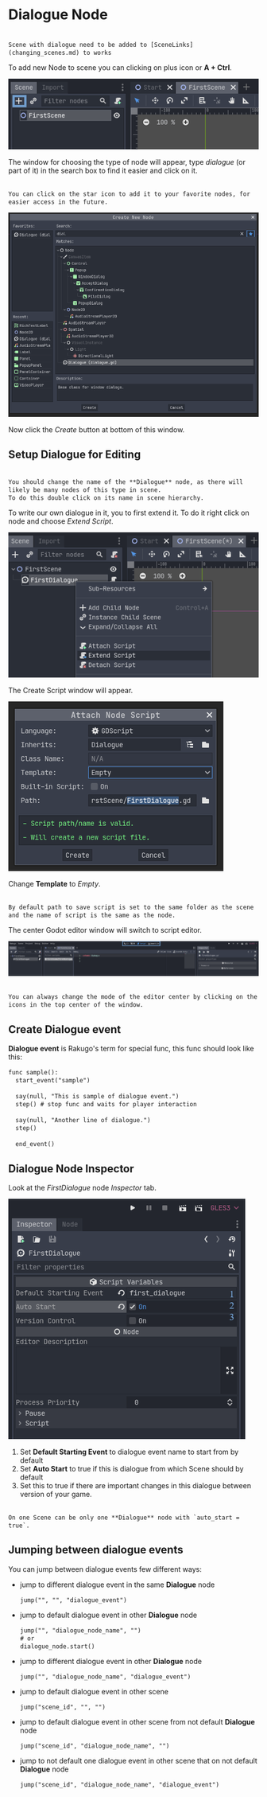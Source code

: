 # Dialogue Node

```{note}

Scene with dialogue need to be added to [SceneLinks](changing_scenes.md) to works
```

To add new Node to scene you can clicking on plus icon or **A + Ctrl**.

![](dialogue_node/add-node.png)

The window for choosing the type of node will appear, type _dialogue_ (or part of it) in the search box to find it easier and click on it.

```{tip}

You can click on the star icon to add it to your favorite nodes, for easier access in the future.
```

![](dialogue_node/add-node-window.png)

Now click the _Create_ button at bottom of this window.

## Setup Dialogue for Editing

```{note}

You should change the name of the **Dialogue** node, as there will likely be many nodes of this type in scene.
To do this double click on its name in scene hierarchy.
```

To write our own dialogue in it, you to first extend it.
To do it right click on node and choose _Extend Script_.

![](dialogue_node/extend-script.png)

The Create Script window will appear.

![](dialogue_node/extend-script-window.png)

Change **Template** to _Empty_.

```{note}

By default path to save script is set to the same folder as the scene and the name of script is the same as the node.
```

The center Godot editor window will switch to script editor.

![](dialogue_node/script-tab.png)

```{tip}

You can always change the mode of the editor center by clicking on the icons in the top center of the window.
```

## Create Dialogue event

**Dialogue event** is Rakugo's term for special func, this func should look like this:

```gdscript
func sample():
  start_event("sample")

  say(null, "This is sample of dialogue event.")
  step() # stop func and waits for player interaction

  say(null, "Another line of dialogue.")
  step()

  end_event()
```

## Dialogue Node Inspector

Look at the _FirstDialogue_ node _Inspector_ tab.

![](dialogue_node/dialogue-node.png)

1. Set **Default Starting Event** to dialogue event name to start from by default
2. Set **Auto Start** to true if this is dialogue from which Scene should by default
3. Set this to true if there are important changes in this dialogue between version of your game.

```{warning}

On one Scene can be only one **Dialogue** node with `auto_start = true`.
```

## Jumping between dialogue events

You can jump between dialogue events few different ways:

- jump to different dialogue event in the same **Dialogue** node

  ```gdscript
  jump("", "", "dialogue_event")
  ```

- jump to default dialogue event in other **Dialogue** node

  ```gdscript
  jump("", "dialogue_node_name", "")
  # or
  dialogue_node.start()
  ```

- jump to different dialogue event in other **Dialogue** node

  ```gdscript
  jump("", "dialogue_node_name", "dialogue_event")
  ```

- jump to default dialogue event in other scene

  ```gdscript
  jump("scene_id", "", "")
  ```

- jump to default dialogue event in other scene from not default **Dialogue** node
  ```gdscript
  jump("scene_id", "dialogue_node_name", "")
  ```
- jump to not default one dialogue event in other scene that on not default **Dialogue** node
  ```gdscript
  jump("scene_id", "dialogue_node_name", "dialogue_event")
  ```

